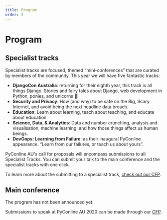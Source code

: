 ```yaml
---
title: Program
order: 3
---
```


# Program

## Specialist tracks

Specialist tracks are focused, themed “mini-conferences” that are curated by members of the community. This year we will have five fantastic tracks:

* **DjangoCon Australia**: returning for their eighth year, this track is all things Django. Stories and fairy tales about Django, web development in Python, ponies, and unicorns 🦄!
* **Security and Privacy**: How (and why) to be safe on the Big, Scary Internet, and avoid being the next headline data breach.
* **Education**: Learn about learning, teach about teaching, and educate about education
* **Science, Data, & Analytics**: Data and number crunching, analysis and visualisation, machine learning, and how those things affect us human beings.
* **DevOops: Learning from Failure**: as their inaugural PyConline appearance. “Learn from our failures, or teach us about yours”.

PyConline AU's call for proposals will encompass submissions to all Specialist Tracks. You can submit your talk to the main conference and the specialist tracks with one click.

To learn more about the submitting to a specialist track, [check out our CFP](/speak).

## Main conference
The program has not been announced yet.

Submissions to speak at PyConline AU 2020 can be made through our [CFP](/speak).
